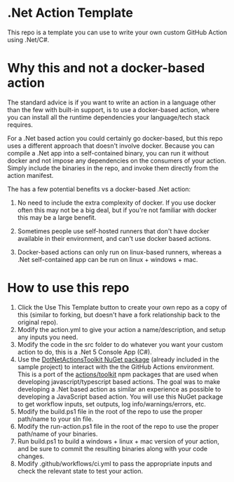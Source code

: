 # .Net Action Template
This repo is a template you can use to write your own custom GitHub Action using .Net/C#.

# Why this and not a docker-based action
The standard advice is if you want to write an action in a language other than the few with built-in support, is to use a docker-based action, where you can install all the runtime dependencies your language/tech stack requires.

For a .Net based action you could certainly go docker-based, but this repo uses a different approach that doesn't involve docker. Because you can compile a .Net app into a self-contained binary, you can run it without docker and not impose any dependencies on the consumers of your action. Simply include the binaries in the repo, and invoke them directly from the action manifest.

The has a few potential benefits vs a docker-based .Net action:

1. No need to include the extra complexity of docker. If you use docker often this may not be a big deal, but if you're not familiar with docker this may be a large benefit.

2. Sometimes people use self-hosted runners that don't have docker available in their environment, and can't use docker based actions.

3. Docker-based actions can only run on linux-based runners, whereas a .Net self-contained app can be run on linux + windows + mac.

# How to use this repo

1. Click the Use This Template button to create your own repo as a copy of this (similar to forking, but doesn't have a fork relationship back to the original repo).
2. Modify the action.yml to give your action a name/description, and setup any inputs you need.
3. Modify the code in the src folder to do whatever you want your custom action to do, this is a .Net 5 Console App (C#).
4. Use the [DotNetActionsToolkit NuGet package](https://www.nuget.org/packages/DotnetActionsToolkit/) (already included in the sample project) to interact with the the GitHub Actions environment. This is a port of the [actions/toolkit](https://github.com/actions/toolkit) npm packages that are used when developing javascript/typescript based actions. The goal was to make developing a .Net based action as similar an experience as possible to developing a JavaScript based action. You will use this NuGet package to get workflow inputs, set outputs, log info/warnings/errors, etc.
5. Modify the build.ps1 file in the root of the repo to use the proper path/name to your sln file.
6. Modify the run-action.ps1 file in the root of the repo to use the proper path/name of your binaries.
7. Run build.ps1 to build a windows + linux + mac version of your action, and be sure to commit the resulting binaries along with your code changes.
8. Modify .github/workflows/ci.yml to pass the appropriate inputs and check the relevant state to test your action.